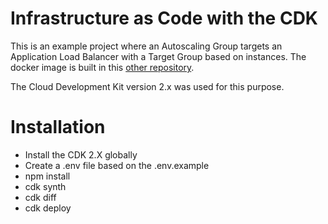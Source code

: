 # Infrastructure as Code with the CDK

This is an example project where an Autoscaling Group targets an Application Load Balancer with a Target Group based on instances.
The docker image is built in this [other repository](https://github.com/martinKindall/aws_spring_cloud_sandbox).

The Cloud Development Kit version 2.x was used for this purpose. 

# Installation

- Install the CDK 2.X globally
- Create a .env file based on the .env.example
- npm install
- cdk synth 
- cdk diff
- cdk deploy
